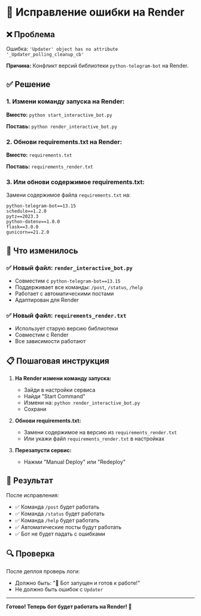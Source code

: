 # 🔧 Исправление ошибки на Render

## ❌ Проблема
Ошибка: `'Updater' object has no attribute '_Updater_polling_cleanup_cb'`

**Причина:** Конфликт версий библиотеки `python-telegram-bot` на Render.

## ✅ Решение

### 1. Измени команду запуска на Render:

**Вместо:** `python start_interactive_bot.py`

**Поставь:** `python render_interactive_bot.py`

### 2. Обнови requirements.txt на Render:

**Вместо:** `requirements.txt`

**Поставь:** `requirements_render.txt`

### 3. Или обнови содержимое requirements.txt:

Замени содержимое файла `requirements.txt` на:
```
python-telegram-bot==13.15
schedule==1.2.0
pytz==2023.3
python-dotenv==1.0.0
flask==3.0.0
gunicorn==21.2.0
```

## 🚀 Что изменилось

### ✅ Новый файл: `render_interactive_bot.py`
- Совместим с `python-telegram-bot==13.15`
- Поддерживает все команды: `/post`, `/status`, `/help`
- Работает с автоматическими постами
- Адаптирован для Render

### ✅ Новый файл: `requirements_render.txt`
- Использует старую версию библиотеки
- Совместим с Render
- Все зависимости работают

## 📋 Пошаговая инструкция

1. **На Render измени команду запуска:**
   - Зайди в настройки сервиса
   - Найди "Start Command"
   - Измени на: `python render_interactive_bot.py`
   - Сохрани

2. **Обнови requirements.txt:**
   - Замени содержимое на версию из `requirements_render.txt`
   - Или укажи файл `requirements_render.txt` в настройках

3. **Перезапусти сервис:**
   - Нажми "Manual Deploy" или "Redeploy"

## 🎯 Результат

После исправления:
- ✅ Команда `/post` будет работать
- ✅ Команда `/status` будет работать  
- ✅ Команда `/help` будет работать
- ✅ Автоматические посты будут работать
- ✅ Бот не будет падать с ошибками

## 🔍 Проверка

После деплоя проверь логи:
- Должно быть: "🚀 Бот запущен и готов к работе!"
- Не должно быть ошибок с `Updater`

---

**Готово! Теперь бот будет работать на Render! 🚀**
